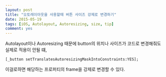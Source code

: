 ```yaml
---
layout: post
title: "오토레이아웃을 사용할때 버튼 사이즈 강제로 변경하기"
date: 2015-05-19
tags: [iOS, Autolayout, Autoresizing, size, tip]
comment: yes
---
```


Autolayout이나 Autoresizing 때문에 button의 위치나 사이즈가 코드로 변경해줘도 실제로 적용이 안될 떄,

```objc
[_button setTranslatesAutoresizingMaskIntoConstraints:YES];
```

이걸로하면 해당하는 프로퍼티의 frame을 강제로 변경할 수 있다.

